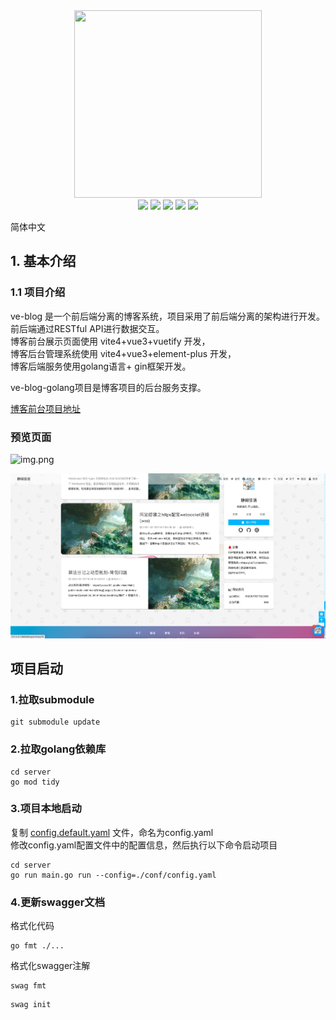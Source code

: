 
<div align=center>
<img src="https://mms1.baidu.com/it/u=2815887849,1501151317&fm=253&app=138&f=JPEG" width=300" height="300" />
</div>
<div align=center>
<img src="https://img.shields.io/badge/golang-1.20-blue"/>
<img src="https://img.shields.io/badge/gin-1.9.0-lightBlue"/>
<img src="https://img.shields.io/badge/gorm-1.24.7-red"/>
<img src="https://img.shields.io/badge/redis-9.0.2-brightgreen"/>
<img src="https://img.shields.io/badge/swagger-v1.5.3-green"/>

</div>

 简体中文

## 1. 基本介绍

### 1.1 项目介绍

ve-blog 是一个前后端分离的博客系统，项目采用了前后端分离的架构进行开发。前后端通过RESTful API进行数据交互。  
博客前台展示页面使用 vite4+vue3+vuetify 开发，  
博客后台管理系统使用 vite4+vue3+element-plus 开发，  
博客后端服务使用golang语言+ gin框架开发。  


ve-blog-golang项目是博客项目的后台服务支撑。

[博客前台项目地址](https://github.com/ve-weiyi/ve-blog-vite)
 
### 预览页面
![img.png](docs%2Fimg.png)

![img_1.png](docs%2Fimg_1.png)
## 项目启动

### 1.拉取submodule
```shell
git submodule update
```

### 2.拉取golang依赖库
```shell
cd server
go mod tidy
```

### 3.项目本地启动

复制 [config.default.yaml](server%2Fconfig.default.yaml) 文件，命名为config.yaml  
修改config.yaml配置文件中的配置信息，然后执行以下命令启动项目

```shell
cd server
go run main.go run --config=./conf/config.yaml 
```

### 4.更新swagger文档

格式化代码

```shell
go fmt ./...
```

格式化swagger注解

```shell
swag fmt
```

```shell
swag init
```
